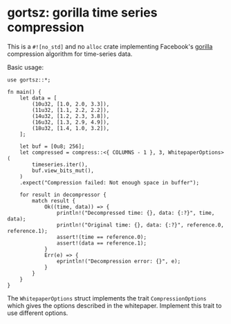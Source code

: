 # gortsz: gorilla time series compression

This is a `#![no_std]` and no `alloc` crate implementing Facebook's [gorilla](https://www.vldb.org/pvldb/vol8/p1816-teller.pdf)
compression algorithm for time-series data.

Basic usage:

```
use gortsz::*;

fn main() {
    let data = [
        (10u32, [1.0, 2.0, 3.3]),
        (11u32, [1.1, 2.2, 2.2]),
        (14u32, [1.2, 2.3, 3.8]),
        (16u32, [1.3, 2.9, 4.9]),
        (18u32, [1.4, 1.0, 3.2]),
    ];

    let buf = [0u8; 256];
    let compressed = compress::<{ COLUMNS - 1 }, 3, WhitepaperOptions>(
        timeseries.iter(),
        buf.view_bits_mut(),
    )
    .expect("Compression failed: Not enough space in buffer");

    for result in decompressor {
        match result {
            Ok((time, data)) => {
                println!("Decompressed time: {}, data: {:?}", time, data);
                println!("Original time: {}, data: {:?}", reference.0, reference.1);
                assert!(time == reference.0);
                assert!(data == reference.1);
            }
            Err(e) => {
                eprintln!("Decompression error: {}", e);
            }
        }
    }
}
```

The `WhitepaperOptions` struct implements the trait `CompressionOptions` which gives
the options described in the whitepaper. Implement this trait to use different options.